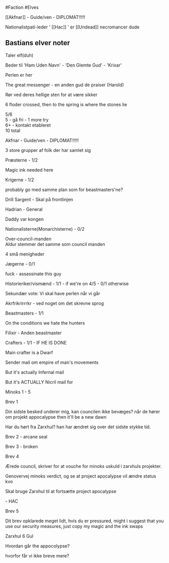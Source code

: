 #Faction 
#Elves 

[[Akfnar]] - Guide/ven - DIPLOMAT!!!!!

Nationalistpati-leder ' [[Hac]] ' er [[Undead]] necromancer dude


Bastians elver noter
----
Taler elf(duh)

Beder til 'Ham Uden Navn' - 'Den Glemte Gud' - 'Krixar'

Perlen er her

The great messenger - en anden gud de praiser (Harold)

Rør ved deres hellige sten for at være sikker

6 floder crossed, then to the spring is where the stones lie  

5/6  
5 - gå fri - 1 more try  
6+ - kontakt etableret  
10 total

Akfnar - Guide/ven - DIPLOMAT!!!!!

3 store grupper af folk der har samlet sig

Præsterne - 1/2

Magic ink needed here

Krigerne - 1/2

probably go med samme plan som for beastmasters'ne?

Drill Sargent - Skal på frontlinjen

Hadrian - General

Daddy var kongen

Nationalisterne(Monarchisterne) - 0/2

Over-council-manden  
Aldur stemmer det samme som council manden

4 små menigheder

Jægerne - 0/1

fuck - assassinate this guy

Historieriker/vismænd - 1/1 - if we're on 4/5 - 0/1 otherwise

Sekundær vote: Vi skal have perlen når vi går

Akrfrikrirrrkr - ved noget om det skrevne sprog

Beastmasters - 1/1

On the conditions we hate the hunters

Filixir - Anden beastmaster

Crafters - 1/1 - IF HE IS DONE

Main crafter is a Dwarf

Sender mail om empire of man's movements

But it's actually Infernal mail

But it's ACTUALLY Nicril mail for

Minoks 1 - 5

Brev 1

Din sidste besked underer mig, kan councilen ikke bevæges? når de hører om projekt appocalypse then it'll be a new dawn

Har du hørt fra Zarxhul? han har ændret sig over det sidste stykke tid.

Brev 2 - arcane seal

Brev 3 - broken

Brev 4

Ærede council, skriver for at vouche for minoks uskuld i zarxhuls projekter.

Genovervej minoks verdict, og se at project apocalypse vil ændre status kvo

Skal bruge Zarxhul til at fortsætte project apocalypse

\- HAC

Brev 5

Dit brev opklarede meget lidt, hvis du er pressured, might i suggest that you use our security measures, just copy my magic and the ink swaps

Zarxhul 6 Gul

Hvordan går the appocolypse?

hvorfor får vi ikke breve mere?
